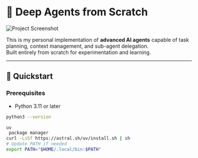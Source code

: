 # 🧱 Deep Agents from Scratch

![Project Screenshot](https://github.com/user-attachments/assets/90e5a7a3-7e88-4cbe-98f6-5b2581c94036)

This is my personal implementation of **advanced AI agents** capable of task planning, context management, and sub-agent delegation.  
Built entirely from scratch for experimentation and learning.

---

## 🚀 Quickstart

### Prerequisites

- Python 3.11 or later
```bash
python3 --version

uv
 package manager
curl -LsSf https://astral.sh/uv/install.sh | sh
# Update PATH if needed
export PATH="$HOME/.local/bin:$PATH"
